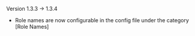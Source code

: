 Version 1.3.3 -> 1.3.4

- Role names are now configurable in the config file under the category [Role Names]